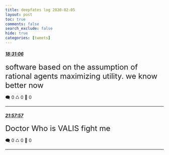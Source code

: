 ```yaml
---
title: deepfates log 2020-02-05
layout: post
toc: true
comments: false
search_exclude: false
hide: true
categories: [tweets]
---
```



#### <a href = "https://twitter.com/deepfates/status/1225230403906068480">*18:31:06*</a>

<font size="5">software based on the assumption of rational agents maximizing utility. we know better now</font>



🗨️ 0 ♺ 0 🤍  0   

---
    
#### <a href = "https://twitter.com/deepfates/status/1225282460188958721">*21:57:57*</a>

<font size="5">Doctor Who is VALIS   fight me</font>



🗨️ 0 ♺ 0 🤍  0   

---
    
            

